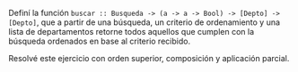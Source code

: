 Definí la función ```buscar :: Busqueda -> (a -> a -> Bool) -> [Depto] -> [Depto]```, que a partir de una búsqueda, un criterio de ordenamiento y una lista de departamentos retorne todos aquellos que cumplen con la búsqueda ordenados en base al criterio recibido.

Resolvé este ejercicio con orden superior, composición y aplicación parcial.